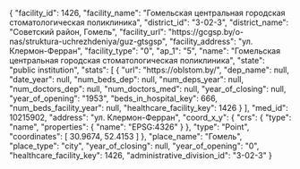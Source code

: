 {
    "facility_id": 1426,
    "facility_name": "Гомельская центральная городская стоматологическая поликлиника",
    "district_id": "3-02-3",
    "district_name": "Советский район, Гомель",
    "facility_url": "https:\/\/gcgsp.by\/o-nas\/struktura-uchrezhdeniya\/guz-gtsgsp",
    "facility_address": "ул. Клермон-Ферран",
    "facility_type": "0",
    "ap_1": "5",
    "name": "Гомельская центральная городская стоматологическая поликлиника",
    "state": "public institution",
    "stats": [
        {
            "url": "https:\/\/oblstom.by\/",
            "dep_name": null,
            "date_year": null,
            "num_beds_dep": null,
            "num_deps_year": null,
            "num_doctors_dep": null,
            "num_doctors_med": null,
            "year_of_closing": null,
            "year_of_opening": "1953",
            "beds_in_hospital_key": 666,
            "num_beds_facility_year": null,
            "healthcare_facility_key": 1426
        }
    ],
    "med_id": 10215902,
    "address": "ул. Клермон-Ферран",
    "coord_x_y": {
        "crs": {
            "type": "name",
            "properties": {
                "name": "EPSG:4326"
            }
        },
        "type": "Point",
        "coordinates": [
            30.9674,
            52.4153
        ]
    },
    "place_name": "Гомель",
    "place_type": "city",
    "year_of_closing": null,
    "year_of_opening": "0",
    "healthcare_facility_key": 1426,
    "administrative_division_id": "3-02-3"
}